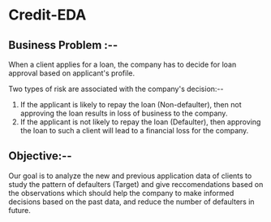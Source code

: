 # Credit-EDA
## Business Problem :--

When a client applies for a loan, the company has to decide for loan approval based on applicant's profile.

Two types of risk are associated with the company's decision:--
1. If the applicant is likely to repay the loan (Non-defaulter), then not approving the loan results in loss of business to the company.
2. If the applicant is not likely to repay the loan (Defaulter), then approving the loan to such a client will lead to a financial loss for the company.

## Objective:--
Our goal is to analyze the new and previous application data of clients to study the pattern of defaulters (Target) and give reccomendations based on the observations which should help the company to make informed decisions based on the past data, and reduce the number of defaulters in future.
